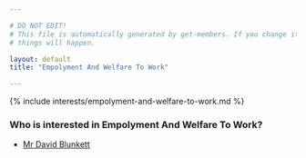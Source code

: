 ```yaml
---

# DO NOT EDIT!
# This file is automatically generated by get-members. If you change it, bad
# things will happen.

layout: default
title: "Empolyment And Welfare To Work"

---
```


{% include interests/empolyment-and-welfare-to-work.md %}

### Who is interested in Empolyment And Welfare To Work?


* [Mr David Blunkett](../members/mr-david-blunkett.html)
